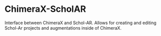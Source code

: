 # ChimeraX-ScholAR
Interface between ChimeraX and Schol-AR. Allows for creating and editing Schol-Ar projects and augmentations inside of ChimeraX.
